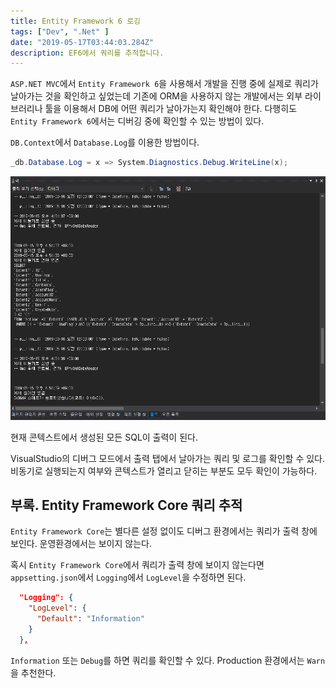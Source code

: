 ```yaml
---
title: Entity Framework 6 로깅
tags: ["Dev", ".Net" ]
date: "2019-05-17T03:44:03.284Z"
description: EF6에서 쿼리를 추적합니다.
---
```


`ASP.NET MVC`에서 `Entity Framework 6`을 사용해서 개발을 진행 중에 실제로 쿼리가 날아가는 것을 확인하고 싶었는데 기존에 ORM을 사용하지 않는 개발에서는 외부 라이브러리나 툴을 이용해서 DB에 어떤 쿼리가 날아가는지 확인해야 한다. 다행히도 `Entity Framework 6`에서는 디버깅 중에 확인할 수 있는 방법이 있다.

`DB.Context`에서 `Database.Log`를 이용한 방법이다.

```csharp
_db.Database.Log = x => System.Diagnostics.Debug.WriteLine(x);
```

![dbcontext-log](./dbcontext-log.png)

현재 콘텍스트에서 생성된 모든 SQL이 출력이 된다.

VisualStudio의 디버그 모드에서 출력 탭에서 날아가는 쿼리 및 로그를 확인할 수 있다. 비동기로 실행되는지 여부와 콘텍스트가 열리고 닫히는 부분도 모두 확인이 가능하다.

## 부록. Entity Framework Core 쿼리 추적

`Entity Framework Core`는 별다른 설정 없이도 디버그 환경에서는 쿼리가 출력 창에 보인다. 운영환경에서는 보이지 않는다.

혹시 `Entity Framework Core`에서 쿼리가 출력 창에 보이지 않는다면 `appsetting.json`에서 `Logging`에서 `LogLevel`을 수정하면 된다.

```json
  "Logging": {
    "LogLevel": {
      "Default": "Information"
    }
  },
```

`Information` 또는 `Debug`를 하면 쿼리를 확인할 수 있다. Production 환경에서는 `Warn`을 추천한다.